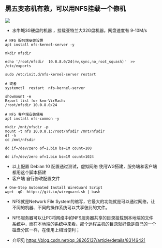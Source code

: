 ## 黑五变态机有救，可以用NFS挂载一个僚机
![](https://i.loli.net/2020/10/22/VltEuXR1oYhdIxN.png)

- 水牛城3G硬盘的机器 ，挂载亚特兰大32G盘机器，网盘速度有 9-10M/s
```
# NFS 服务端安装设置
apt install nfs-kernel-server -y

mkdir nfsdir

echo '/root/nfsdir  10.0.8.0/24(rw,sync,no_root_squash)'  >> /etc/exports

sudo /etc/init.d/nfs-kernel-server restart

# 或者
systemctl  restart  nfs-kernel-server

showmount -e
Export list for kvm-VirMach:
/root/nfsdir 10.0.8.0/24

# NFS 客户端安装使用
apt install nfs-common -y

mkdir /mnt/nfsdir -p
mount -t nfs 10.0.8.1:/root/nfsdir /mnt/nfsdir
df -h
cd /mnt/nfsdir

dd if=/dev/zero of=1.bin bs=1M count=100

dd if=/dev/zero of=1.bin bs=1M count=1024
```

- 以上配置 Debian 10 配置通过测试，虚拟网络 使用WG搭建，服务端和客户端都用这个脚本搭建
- 客户端 自行修改配置文件

```
# One-Step Automated Install WireGuard Script
wget -qO- https://git.io/wireguard.sh | bash
```

- NFS就是Network File System的缩写，它最大的功能就是可以通过网络，让不同的机器、不同的操作系统可以共享彼此的文件。

- NFS服务器可以让PC将网络中的NFS服务器共享的目录挂载到本地端的文件系统中，而在本地端的系统中来看，那个远程主机的目录就好像是自己的一个磁盘分区一样，在使用上相当便利；

- 介绍见  https://blog.csdn.net/qq_38265137/article/details/83146421
